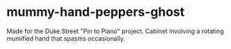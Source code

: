 # mummy-hand-peppers-ghost
Made for the Duke Street "Pin to Piano" project.  Cabinet involving a rotating mumified hand that spasms occasionally.
